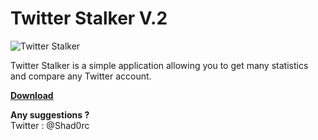 <h1>Twitter Stalker V.2</h1>

![Twitter Stalker](http://i.imgur.com/dzuvIf9.png "Screenshot")

Twitter Stalker is a simple application allowing you to get many statistics and compare any Twitter account.

[<b>Download</b>](https://github.com/Shadorc/Twitter-Stalker-V.2/releases/download/2.1.2/Twitter.Stalker.2.1.2.zip)

<b>Any suggestions ?</b>
<br>Twitter : @Shad0rc
